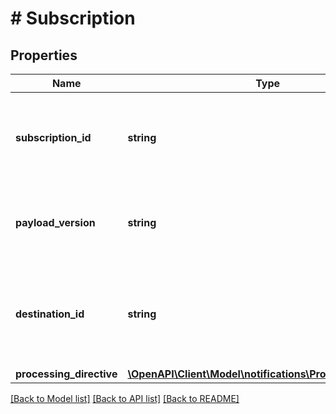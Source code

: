 # # Subscription

## Properties

Name | Type | Description | Notes
------------ | ------------- | ------------- | -------------
**subscription_id** | **string** | The subscription identifier generated when the subscription is created. |
**payload_version** | **string** | The version of the payload object to be used in the notification. |
**destination_id** | **string** | The identifier for the destination where notifications will be delivered. |
**processing_directive** | [**\OpenAPI\Client\Model\notifications\ProcessingDirective**](ProcessingDirective.md) |  | [optional]

[[Back to Model list]](../../README.md#models) [[Back to API list]](../../README.md#endpoints) [[Back to README]](../../README.md)
